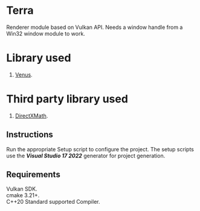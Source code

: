 # Terra
Renderer module based on Vulkan API. Needs a window handle from a Win32 window module to work.

# Library used
1. [Venus](https://github.com/razerx100/Venus).

# Third party library used
1. [DirectXMath](https://github.com/microsoft/DirectXMath).

## Instructions
Run the appropriate Setup script to configure the project. The setup scripts use the ***Visual Studio 17 2022*** generator for project generation.

## Requirements
Vulkan SDK.\
cmake 3.21+.\
C++20 Standard supported Compiler.

